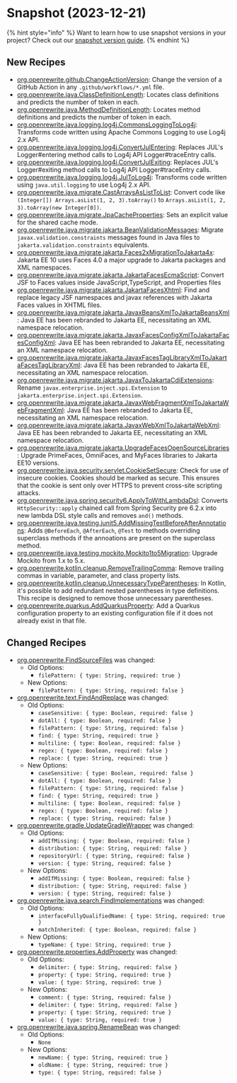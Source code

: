 # Snapshot (2023-12-21)

{% hint style="info" %}
Want to learn how to use snapshot versions in your project? Check out our [snapshot version guide](/reference/snapshot-instructions.md).
{% endhint %}

## New Recipes

* [org.openrewrite.github.ChangeActionVersion](https://docs.openrewrite.org/recipes/github/changeactionversion): Change the version of a GitHub Action in any `.github/workflows/*.yml` file. 
* [org.openrewrite.java.ClassDefinitionLength](https://docs.openrewrite.org/recipes/java/classdefinitionlength): Locates class definitions and predicts the number of token in each. 
* [org.openrewrite.java.MethodDefinitionLength](https://docs.openrewrite.org/recipes/java/methoddefinitionlength): Locates method definitions and predicts the number of token in each. 
* [org.openrewrite.java.logging.log4j.CommonsLoggingToLog4j](https://docs.openrewrite.org/recipes/java/logging/log4j/commonsloggingtolog4j): Transforms code written using Apache Commons Logging to use Log4j 2.x API. 
* [org.openrewrite.java.logging.log4j.ConvertJulEntering](https://docs.openrewrite.org/recipes/java/logging/log4j/convertjulentering): Replaces JUL's Logger#entering method calls to Log4j API Logger#traceEntry calls. 
* [org.openrewrite.java.logging.log4j.ConvertJulExiting](https://docs.openrewrite.org/recipes/java/logging/log4j/convertjulexiting): Replaces JUL's Logger#exiting method calls to Log4j API Logger#traceEntry calls. 
* [org.openrewrite.java.logging.log4j.JulToLog4j](https://docs.openrewrite.org/recipes/java/logging/log4j/jultolog4j): Transforms code written using `java.util.logging` to use Log4j 2.x API. 
* [org.openrewrite.java.migrate.CastArraysAsListToList](https://docs.openrewrite.org/recipes/java/migrate/castarraysaslisttolist): Convert code like `(Integer[]) Arrays.asList(1, 2, 3).toArray()` to `Arrays.asList(1, 2, 3).toArray(new Integer[0])`. 
* [org.openrewrite.java.migrate.JpaCacheProperties](https://docs.openrewrite.org/recipes/java/migrate/jpacacheproperties): Sets an explicit value for the shared cache mode. 
* [org.openrewrite.java.migrate.jakarta.BeanValidationMessages](https://docs.openrewrite.org/recipes/java/migrate/jakarta/beanvalidationmessages): Migrate `javax.validation.constraints` messages found in Java files to `jakarta.validation.constraints` equivalents. 
* [org.openrewrite.java.migrate.jakarta.Faces2xMigrationToJakarta4x](https://docs.openrewrite.org/recipes/java/migrate/jakarta/faces2xmigrationtojakarta4x): Jakarta EE 10 uses Faces 4.0 a major upgrade to Jakarta packages and XML namespaces. 
* [org.openrewrite.java.migrate.jakarta.JakartaFacesEcmaScript](https://docs.openrewrite.org/recipes/java/migrate/jakarta/jakartafacesecmascript): Convert JSF to Faces values inside JavaScript,TypeScript, and Properties files 
* [org.openrewrite.java.migrate.jakarta.JakartaFacesXhtml](https://docs.openrewrite.org/recipes/java/migrate/jakarta/jakartafacesxhtml): Find and replace legacy JSF namespaces and javax references with Jakarta Faces values in XHTML files. 
* [org.openrewrite.java.migrate.jakarta.JavaxBeansXmlToJakartaBeansXml](https://docs.openrewrite.org/recipes/java/migrate/jakarta/javaxbeansxmltojakartabeansxml): Java EE has been rebranded to Jakarta EE, necessitating an XML namespace relocation. 
* [org.openrewrite.java.migrate.jakarta.JavaxFacesConfigXmlToJakartaFacesConfigXml](https://docs.openrewrite.org/recipes/java/migrate/jakarta/javaxfacesconfigxmltojakartafacesconfigxml): Java EE has been rebranded to Jakarta EE, necessitating an XML namespace relocation. 
* [org.openrewrite.java.migrate.jakarta.JavaxFacesTagLibraryXmlToJakartaFacesTagLibraryXml](https://docs.openrewrite.org/recipes/java/migrate/jakarta/javaxfacestaglibraryxmltojakartafacestaglibraryxml): Java EE has been rebranded to Jakarta EE, necessitating an XML namespace relocation. 
* [org.openrewrite.java.migrate.jakarta.JavaxToJakartaCdiExtensions](https://docs.openrewrite.org/recipes/java/migrate/jakarta/javaxtojakartacdiextensions): Rename `javax.enterprise.inject.spi.Extension` to `jakarta.enterprise.inject.spi.Extension`. 
* [org.openrewrite.java.migrate.jakarta.JavaxWebFragmentXmlToJakartaWebFragmentXml](https://docs.openrewrite.org/recipes/java/migrate/jakarta/javaxwebfragmentxmltojakartawebfragmentxml): Java EE has been rebranded to Jakarta EE, necessitating an XML namespace relocation. 
* [org.openrewrite.java.migrate.jakarta.JavaxWebXmlToJakartaWebXml](https://docs.openrewrite.org/recipes/java/migrate/jakarta/javaxwebxmltojakartawebxml): Java EE has been rebranded to Jakarta EE, necessitating an XML namespace relocation. 
* [org.openrewrite.java.migrate.jakarta.UpgradeFacesOpenSourceLibraries](https://docs.openrewrite.org/recipes/java/migrate/jakarta/upgradefacesopensourcelibraries): Upgrade PrimeFaces, OmniFaces, and MyFaces libraries to Jakarta EE10 versions. 
* [org.openrewrite.java.security.servlet.CookieSetSecure](https://docs.openrewrite.org/recipes/java/security/servlet/cookiesetsecure): Check for use of insecure cookies. Cookies should be marked as secure. This ensures that the cookie is sent only over HTTPS to prevent cross-site scripting attacks. 
* [org.openrewrite.java.spring.security6.ApplyToWithLambdaDsl](https://docs.openrewrite.org/recipes/java/spring/security6/applytowithlambdadsl): Converts `HttpSecurity::apply` chained call from Spring Security pre 6.2.x into new lambda DSL style calls and removes `and()` methods. 
* [org.openrewrite.java.testing.junit5.AddMissingTestBeforeAfterAnnotations](https://docs.openrewrite.org/recipes/java/testing/junit5/addmissingtestbeforeafterannotations): Adds `@BeforeEach`, `@AfterEach`, `@Test` to methods overriding superclass methods if the annoations are present on the superclass method. 
* [org.openrewrite.java.testing.mockito.Mockito1to5Migration](https://docs.openrewrite.org/recipes/java/testing/mockito/mockito1to5migration): Upgrade Mockito from 1.x to 5.x. 
* [org.openrewrite.kotlin.cleanup.RemoveTrailingComma](https://docs.openrewrite.org/recipes/kotlin/cleanup/removetrailingcomma): Remove trailing commas in variable, parameter, and class property lists. 
* [org.openrewrite.kotlin.cleanup.UnnecessaryTypeParentheses](https://docs.openrewrite.org/recipes/kotlin/cleanup/unnecessarytypeparentheses): In Kotlin, it's possible to add redundant nested parentheses in type definitions. This recipe is designed to remove those unnecessary parentheses. 
* [org.openrewrite.quarkus.AddQuarkusProperty](https://docs.openrewrite.org/recipes/quarkus/addquarkusproperty): Add a Quarkus configuration property to an existing configuration file if it does not already exist in that file. 

## Changed Recipes

* [org.openrewrite.FindSourceFiles](https://docs.openrewrite.org/recipes/findsourcefiles) was changed:
  * Old Options:
    * `filePattern: { type: String, required: true }`
  * New Options:
    * `filePattern: { type: String, required: false }`
* [org.openrewrite.text.FindAndReplace](https://docs.openrewrite.org/recipes/text/findandreplace) was changed:
  * Old Options:
    * `caseSensitive: { type: Boolean, required: false }`
    * `dotAll: { type: Boolean, required: false }`
    * `filePattern: { type: String, required: false }`
    * `find: { type: String, required: true }`
    * `multiline: { type: Boolean, required: false }`
    * `regex: { type: Boolean, required: false }`
    * `replace: { type: String, required: true }`
  * New Options:
    * `caseSensitive: { type: Boolean, required: false }`
    * `dotAll: { type: Boolean, required: false }`
    * `filePattern: { type: String, required: false }`
    * `find: { type: String, required: true }`
    * `multiline: { type: Boolean, required: false }`
    * `regex: { type: Boolean, required: false }`
    * `replace: { type: String, required: false }`
* [org.openrewrite.gradle.UpdateGradleWrapper](https://docs.openrewrite.org/recipes/gradle/updategradlewrapper) was changed:
  * Old Options:
    * `addIfMissing: { type: Boolean, required: false }`
    * `distribution: { type: String, required: false }`
    * `repositoryUrl: { type: String, required: false }`
    * `version: { type: String, required: false }`
  * New Options:
    * `addIfMissing: { type: Boolean, required: false }`
    * `distribution: { type: String, required: false }`
    * `version: { type: String, required: false }`
* [org.openrewrite.java.search.FindImplementations](https://docs.openrewrite.org/recipes/java/search/findimplementations) was changed:
  * Old Options:
    * `interfaceFullyQualifiedName: { type: String, required: true }`
    * `matchInherited: { type: Boolean, required: false }`
  * New Options:
    * `typeName: { type: String, required: true }`
* [org.openrewrite.properties.AddProperty](https://docs.openrewrite.org/recipes/properties/addproperty) was changed:
  * Old Options:
    * `delimiter: { type: String, required: false }`
    * `property: { type: String, required: true }`
    * `value: { type: String, required: true }`
  * New Options:
    * `comment: { type: String, required: false }`
    * `delimiter: { type: String, required: false }`
    * `property: { type: String, required: true }`
    * `value: { type: String, required: true }`
* [org.openrewrite.java.spring.RenameBean](https://docs.openrewrite.org/recipes/java/spring/renamebean) was changed:
  * Old Options:
    * `None`
  * New Options:
    * `newName: { type: String, required: true }`
    * `oldName: { type: String, required: true }`
    * `type: { type: String, required: false }`